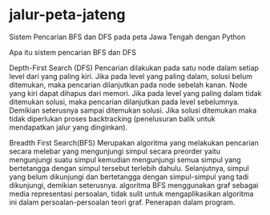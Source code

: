 # jalur-peta-jateng
Sistem Pencarian BFS dan DFS pada peta Jawa Tengah dengan Python

Apa itu sistem pencarian BFS dan DFS  

Depth-First Search (DFS) 
Pencarian dilakukan pada satu node dalam setiap level dari yang paling kiri. Jika pada level yang paling dalam, solusi belum ditemukan, maka pencarian dilanjutkan pada node sebelah kanan. Node yang kiri dapat dihapus dari memori. Jika pada level yang paling dalam tidak ditemukan solusi, maka pencarian dilanjutkan pada level sebelumnya. Demikian seterusnya sampai ditemukan solusi. Jika solusi  ditemukan maka tidak diperlukan proses backtracking (penelusuran balik untuk mendapatkan jalur yang dinginkan).  

Breadth First Search(BFS) 
Merupakan algoritma yang melakukan pencarian secara melebar yang mengunjungi simpul secara preorder yaitu mengunjungi suatu simpul kemudian mengunjungi semua simpul yang bertetangga dengan simpul tersebut terlebih dahulu. Selanjutnya, simpul yang belum dikunjungi dan bertetangga dengan simpul-simpul yang tadi dikunjungi, demikian seterusnya. algoritma BFS menggunakan graf sebagai media representasi persoalan, tidak sulit untuk mengaplikasikan algoritma ini dalam persoalan-persoalan teori graf.  Penerapan dalam program.
